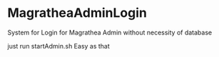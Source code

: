 # MagratheaAdminLogin
System for Login for Magrathea Admin without necessity of database


just run startAdmin.sh
Easy as that
